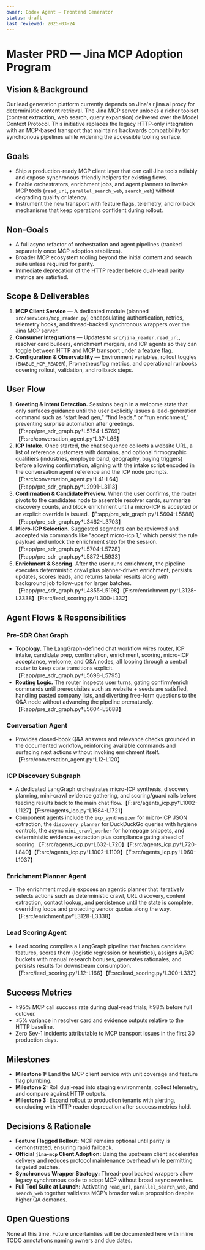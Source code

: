 ```yaml
---
owner: Codex Agent – Frontend Generator
status: draft
last_reviewed: 2025-03-24
---
```


# Master PRD — Jina MCP Adoption Program

## Vision & Background
Our lead generation platform currently depends on Jina's r.jina.ai proxy for deterministic content retrieval. The Jina MCP server unlocks a richer toolset (content extraction, web search, query expansion) delivered over the Model Context Protocol. This initiative replaces the legacy HTTP-only integration with an MCP-based transport that maintains backwards compatibility for synchronous pipelines while widening the accessible tooling surface.

## Goals
- Ship a production-ready MCP client layer that can call Jina tools reliably and expose synchronous-friendly helpers for existing flows.
- Enable orchestrators, enrichment jobs, and agent planners to invoke MCP tools (`read_url`, `parallel_search_web`, `search_web`) without degrading quality or latency.
- Instrument the new transport with feature flags, telemetry, and rollback mechanisms that keep operations confident during rollout.

## Non-Goals
- A full async refactor of orchestration and agent pipelines (tracked separately once MCP adoption stabilizes).
- Broader MCP ecosystem tooling beyond the initial content and search suite unless required for parity.
- Immediate deprecation of the HTTP reader before dual-read parity metrics are satisfied.

## Scope & Deliverables
1. **MCP Client Service** — A dedicated module (planned `src/services/mcp_reader.py`) encapsulating authentication, retries, telemetry hooks, and thread-backed synchronous wrappers over the Jina MCP server.
2. **Consumer Integrations** — Updates to `src/jina_reader.read_url`, resolver card builders, enrichment mergers, and ICP agents so they can toggle between HTTP and MCP transport under a feature flag.
3. **Configuration & Observability** — Environment variables, rollout toggles (`ENABLE_MCP_READER`), Prometheus/log metrics, and operational runbooks covering rollout, validation, and rollback steps.

## User Flow
1. **Greeting & Intent Detection.** Sessions begin in a welcome state that only surfaces guidance until the user explicitly issues a lead-generation command such as “start lead gen,” “find leads,” or “run enrichment,” preventing surprise automation after greetings.【F:app/pre_sdr_graph.py†L5754-L5769】【F:src/conversation_agent.py†L37-L66】
2. **ICP Intake.** Once started, the chat sequence collects a website URL, a list of reference customers with domains, and optional firmographic qualifiers (industries, employee band, geography, buying triggers) before allowing confirmation, aligning with the intake script encoded in the conversation agent reference and the ICP node prompts.【F:src/conversation_agent.py†L41-L64】【F:app/pre_sdr_graph.py†L2991-L3113】
3. **Confirmation & Candidate Preview.** When the user confirms, the router pivots to the candidates node to assemble resolver cards, summarize discovery counts, and block enrichment until a micro-ICP is accepted or an explicit override is issued.【F:app/pre_sdr_graph.py†L5604-L5688】【F:app/pre_sdr_graph.py†L3462-L3703】
4. **Micro-ICP Selection.** Suggested segments can be reviewed and accepted via commands like “accept micro-icp 1,” which persist the rule payload and unlock the enrichment step for the session.【F:app/pre_sdr_graph.py†L5704-L5728】【F:app/pre_sdr_graph.py†L5872-L5933】
5. **Enrichment & Scoring.** After the user runs enrichment, the pipeline executes deterministic crawl plus planner-driven enrichment, persists updates, scores leads, and returns tabular results along with background job follow-ups for larger batches.【F:app/pre_sdr_graph.py†L4855-L5198】【F:src/enrichment.py†L3128-L3338】【F:src/lead_scoring.py†L300-L332】

## Agent Flows & Responsibilities
### Pre-SDR Chat Graph
- **Topology.** The LangGraph-defined chat workflow wires router, ICP intake, candidate prep, confirmation, enrichment, scoring, micro-ICP acceptance, welcome, and Q&A nodes, all looping through a central router to keep state transitions explicit.【F:app/pre_sdr_graph.py†L5698-L5795】
- **Routing Logic.** The router inspects user turns, gating confirm/enrich commands until prerequisites such as website + seeds are satisfied, handling pasted company lists, and diverting free-form questions to the Q&A node without advancing the pipeline prematurely.【F:app/pre_sdr_graph.py†L5604-L5688】

### Conversation Agent
- Provides closed-book Q&A answers and relevance checks grounded in the documented workflow, reinforcing available commands and surfacing next actions without invoking enrichment itself.【F:src/conversation_agent.py†L12-L120】

### ICP Discovery Subgraph
- A dedicated LangGraph orchestrates micro-ICP synthesis, discovery planning, mini-crawl evidence gathering, and scoring/guard rails before feeding results back to the main chat flow.【F:src/agents_icp.py†L1002-L1127】【F:src/agents_icp.py†L1684-L1721】
- Component agents include the `icp_synthesizer` for micro-ICP JSON extraction, the `discovery_planner` for DuckDuckGo queries with hygiene controls, the async `mini_crawl_worker` for homepage snippets, and deterministic evidence extraction plus compliance gating ahead of scoring.【F:src/agents_icp.py†L632-L720】【F:src/agents_icp.py†L720-L840】【F:src/agents_icp.py†L1002-L1109】【F:src/agents_icp.py†L960-L1037】

### Enrichment Planner Agent
- The enrichment module exposes an agentic planner that iteratively selects actions such as deterministic crawl, URL discovery, content extraction, contact lookup, and persistence until the state is complete, overriding loops and protecting vendor quotas along the way.【F:src/enrichment.py†L3128-L3338】

### Lead Scoring Agent
- Lead scoring compiles a LangGraph pipeline that fetches candidate features, scores them (logistic regression or heuristics), assigns A/B/C buckets with manual research bonuses, generates rationales, and persists results for downstream consumption.【F:src/lead_scoring.py†L12-L166】【F:src/lead_scoring.py†L300-L332】

## Success Metrics
- ≥95% MCP call success rate during dual-read trials; ≥98% before full cutover.
- ≤5% variance in resolver card and evidence outputs relative to the HTTP baseline.
- Zero Sev-1 incidents attributable to MCP transport issues in the first 30 production days.

## Milestones
- **Milestone 1:** Land the MCP client service with unit coverage and feature flag plumbing.
- **Milestone 2:** Roll dual-read into staging environments, collect telemetry, and compare against HTTP outputs.
- **Milestone 3:** Expand rollout to production tenants with alerting, concluding with HTTP reader deprecation after success metrics hold.

## Decisions & Rationale
- **Feature Flagged Rollout:** MCP remains optional until parity is demonstrated, ensuring rapid fallback.
- **Official `jina-mcp` Client Adoption:** Using the upstream client accelerates delivery and reduces protocol maintenance overhead while permitting targeted patches.
- **Synchronous Wrapper Strategy:** Thread-pool backed wrappers allow legacy synchronous code to adopt MCP without broad async rewrites.
- **Full Tool Suite at Launch:** Activating `read_url`, `parallel_search_web`, and `search_web` together validates MCP’s broader value proposition despite higher QA demands.

## Open Questions
None at this time. Future uncertainties will be documented here with inline TODO annotations naming owners and due dates.
